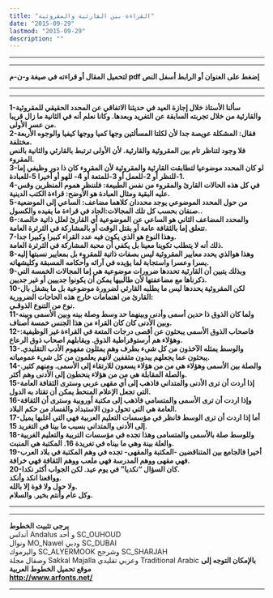 ```yaml
---
title: "القراءة بين القارئية والمقروئية"
date: "2015-09-29"
lastmod: "2015-09-29"
description: ""
---
```

---

---

**لتحميل المقال أو قراءته في صيغة و-ن-م pdf إضغط على العنوان أو الرابط أسفل النص**

---



---

**1-سألنا الأستاذ خلال إجازة العيد في حديثنا الاتفاقي عن المحدد الحقيقي للمقروئية والقارئية من خلال تجربته السابقة عن التغريد وبعدها. وكانا نعلم أنه في الثانية ما زال قريبا من عسر الأولى.  
2-فقال: المشكلة عويصة جدا لأن لكلتا المسألتين وجها كميا ووجها كيفيا والوجوه الأربعة مختلفة.  
فلا وجود لتناظر تام بين المقروئية والقارئية. لأن الأولى ترتبط بالقارئي والثانية بالنص المقروء.  
3-لو كان المحدد موضوعيا لتطابقت القارئية والمقروئية لأن المقروء كان ذا دور وظيفي إما 1-للنظر أو 2-للعمل أو 3-للمتعة أو 4- للهو أو أخيرا 5-للعبادة.  
4-في كل هذه الحالات القارئ والمقروء من نفس الطبيعة: فلننظر هموم المنظرين وقس عليه البقية ومثال العبادة هو الأوضح: قراءة الكتب الدينية.  
5-من حول المحدد الموضوعي يوجد محددان كلاهما مضاعف: الساعي إلى الموضعية صنفان بحسب كل تلك المجالات:الجاد في قراءة ما يفيده والكسول..  
6-والمحدد المضاعف الثاني هو الساعي عن الموضوعية أي القارئ لعلل ذاتية خالصة: تتعلق إما بالثقافة عامة أو بقتل الوقت أو بالمشاركة في الثرثرة العامة.  
7-وهذا النوع هو الذي يكون فيه عدد القراء كبيرا وكبيرا جدا.  
ذلك أنه لا يتطلب تكوينا معينا بل يكفي أن محبة المشاركة في الثرثرة العامة.  
8-وهذا هوالذي يحدد معايير المقروئية ليس بصفات ذاتية للمقروء بل بمعايير نسبتها إليه يسرا وعسرا واستجابة لما يؤيده في آرائه وأحكامه المسبقة وكليشهاته.  
9-وبذلك يتبين أن القارئية تحددها ضرورات موضوعية هي إما المجالات الخمسة التي ذكرناها مع مضاعفتها لأن طالبيها يمكن أن يكونوا جدييين أو غير جديين.  
10-لكن المقروئية يحددها ليس ما يطلبه القارئي لضرورة موضوعية بل ما يشغل بال القارئ من اهتمامات خارج هذه الحاجات الضرورية:  
نوع من التنوع الذوقـي.  
11-ولما كان الذوق ذا حدين أسمى وأدنى وبينهما حد وسط وصلة بينه وبين الأسمى وبينه وبين الأدنى كان كان القراء من هذا الجنس خمسة أصناف.  
12-فاصحاب الذوق الأسمى يبحثون عن أقصى درجات المتعة في القراءة غير الوظيفية: وهؤلاء هم أرستوقراطية الذوق. ويقابلهم اصحاب ذوق الرعاع.  
13-والوسط يمثله الآخذون من كل شيء بطرف وهم يمثلون مفهوم الأدب التقليدي. يبحثون عما يجعلهم يبدون مثقفين لأنهم يعلمون من كل شيء عمومياته.  
14-والصلة بين الأسمى وهؤلاء هي من من هؤلاء يسعون للارتقاء إلى الأسمى. ومنهم كثير. والصلة المقابلة هي من من هؤلاء ينحطون إلى الأدنى وهم أكثر.  
15-إذا أردت أن ترى الأدنى والمتداني فاذهب إلى أي مقهى عربي وسترى الثقافة العامة التي تجعل الإعلام المنحط يمكن أن تقتاد به الدول.  
16-وإذا اردت أن ترى الأسمى والمتسامي فاذهب إلى مكتبة أوروبية وسترى أن الثقافة العامة هي التي تحول دون الاستبداد والفساد من حكم البلاد.  
17-أما إذا اردت أن ترى الوسط فانظر في مؤسسات التعليم العربية فهي التي أغلبها يميل إلى الأدنى والمتداني بسبب ما بينا في التغريد 15.  
18-وللوسط صلة بالأسمى والمتسامى وهذا تجده في مؤسسات التربية والتعليم الغربية والعلة بينة وهي ما بيناه في تغريدة 16. المكتبة هي المنبت.  
19-أخيرا فالجامع بين المتناقضين -المكتبة والمقهى- تجده في وهم المكتبة في بلاد العرب فهي مقهى ووهم المدرسة فهي ملعب ووهم الثقافة فهي خرافة.  
20-كان السؤال “نكديا” في يوم عيد. لكن الجواب أكثر نكدا.  
وواقعنا انكد وأنكد.  
ولا حول ولا قوة إلا بالله.  
وكل عام وأنتم بخير. والسلام.**

---

---

**يرجى تثبيت الخطوط**   
 أندلس Andalus  و أحد SC\_OUHOUD  
 ونوال MO\_Nawel  ودبي SC\_DUBAI   
 واليرموك SC\_ALYERMOOK  وشرجح SC\_SHARJAH   
 وصقال مجلة Sakkal Majalla وعربي تقليدي Traditional Arabic  **بالإمكان التوجه إلى موقع تحميل الخطوط العربية  
 http://www.arfonts.net/**

---

###